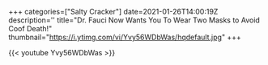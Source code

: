 +++
categories=["Salty Cracker"]
date=2021-01-26T14:00:19Z
description=''
title="Dr. Fauci Now Wants You To Wear Two Masks to Avoid Coof Death!"
thumbnail="https://i.ytimg.com/vi/Yvy56WDbWas/hqdefault.jpg"
+++

{{< youtube Yvy56WDbWas >}}
